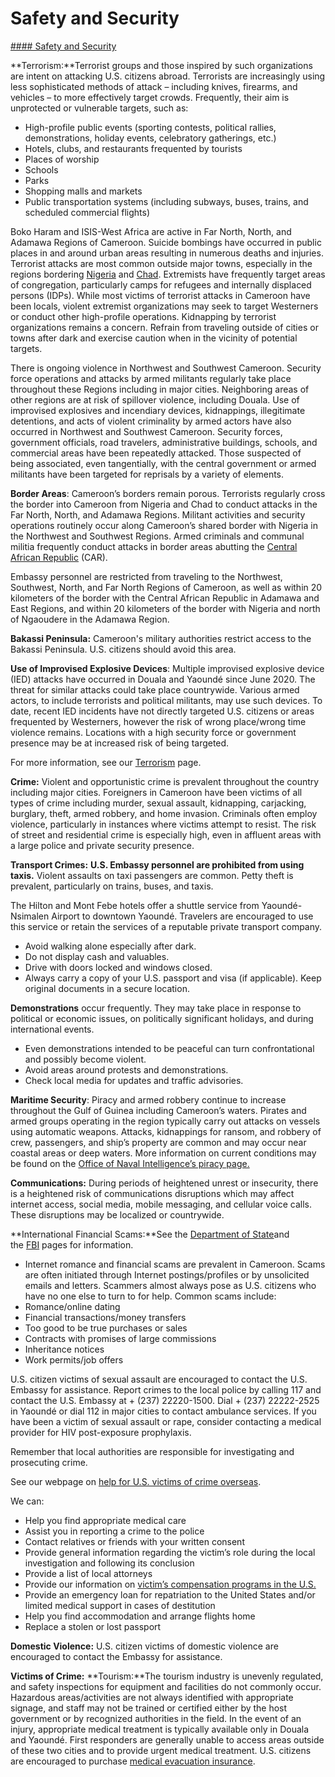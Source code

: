 # Safety and Security

[#### Safety and Security](javascript:void(0); "Safety and Security")

**Terrorism:**Terrorist groups and those inspired by such organizations are intent on attacking U.S. citizens abroad. Terrorists are increasingly using less sophisticated methods of attack – including knives, firearms, and vehicles – to more effectively target crowds. Frequently, their aim is unprotected or vulnerable targets, such as:

* High-profile public events (sporting contests, political rallies, demonstrations, holiday events, celebratory gatherings, etc.)
* Hotels, clubs, and restaurants frequented by tourists
* Places of worship
* Schools
* Parks
* Shopping malls and markets
* Public transportation systems (including subways, buses, trains, and scheduled commercial flights)

Boko Haram and ISIS-West Africa are active in Far North, North, and Adamawa Regions of Cameroon. Suicide bombings have occurred in public places in and around urban areas resulting in numerous deaths and injuries. Terrorist attacks are most common outside major towns, especially in the regions bordering [Nigeria](https://travel.state.gov/content/travel/en/international-travel/International-Travel-Country-Information-Pages/Nigeria.html) and [Chad](https://travel.state.gov/content/travel/en/international-travel/International-Travel-Country-Information-Pages/Chad.html). Extremists have frequently target areas of congregation, particularly camps for refugees and internally displaced persons (IDPs). While most victims of terrorist attacks in Cameroon have been locals, violent extremist organizations may seek to target Westerners or conduct other high-profile operations. Kidnapping by terrorist organizations remains a concern. Refrain from traveling outside of cities or towns after dark and exercise caution when in the vicinity of potential targets.

There is ongoing violence in Northwest and Southwest Cameroon. Security force operations and attacks by armed militants regularly take place throughout these Regions including in major cities. Neighboring areas of other regions are at risk of spillover violence, including Douala. Use of improvised explosives and incendiary devices, kidnappings, illegitimate detentions, and acts of violent criminality by armed actors have also occurred in Northwest and Southwest Cameroon. Security forces, government officials, road travelers, administrative buildings, schools, and commercial areas have been repeatedly attacked. Those suspected of being associated, even tangentially, with the central government or armed militants have been targeted for reprisals by a variety of elements.

**Border Areas**: Cameroon’s borders remain porous. Terrorists regularly cross the border into Cameroon from Nigeria and Chad to conduct attacks in the Far North, North, and Adamawa Regions. Militant activities and security operations routinely occur along Cameroon’s shared border with Nigeria in the Northwest and Southwest Regions. Armed criminals and communal militia frequently conduct attacks in border areas abutting the [Central African Republic](https://travel.state.gov/content/travel/en/international-travel/International-Travel-Country-Information-Pages/CentralAfricanRepublic.html) (CAR).

Embassy personnel are restricted from traveling to the Northwest, Southwest, North, and Far North Regions of Cameroon, as well as within 20 kilometers of the border with the Central African Republic in Adamawa and East Regions, and within 20 kilometers of the border with Nigeria and north of Ngaoudere in the Adamawa Region.

**Bakassi Peninsula:** Cameroon's military authorities restrict access to the Bakassi Peninsula. U.S. citizens should avoid this area.

**Use of Improvised Explosive Devices**: Multiple improvised explosive device (IED) attacks have occurred in Douala and Yaoundé since June 2020. The threat for similar attacks could take place countrywide. Various armed actors, to include terrorists and political militants, may use such devices. To date, recent IED incidents have not directly targeted U.S. citizens or areas frequented by Westerners, however the risk of wrong place/wrong time violence remains. Locations with a high security force or government presence may be at increased risk of being targeted.

For more information, see our [Terrorism](https://travel.state.gov/content/travel/en/international-travel/emergencies/terrorism.html) page.

**Crime:** Violent and opportunistic crime is prevalent throughout the country including major cities. Foreigners in Cameroon have been victims of all types of crime including murder, sexual assault, kidnapping, carjacking, burglary, theft, armed robbery, and home invasion. Criminals often employ violence, particularly in instances where victims attempt to resist. The risk of street and residential crime is especially high, even in affluent areas with a large police and private security presence.

**Transport Crimes:** **U.S. Embassy personnel are prohibited from using taxis.** Violent assaults on taxi passengers are common. Petty theft is prevalent, particularly on trains, buses, and taxis.

The Hilton and Mont Febe hotels offer a shuttle service from Yaoundé-Nsimalen Airport to downtown Yaoundé. Travelers are encouraged to use this service or retain the services of a reputable private transport company.

* Avoid walking alone especially after dark.
* Do not display cash and valuables.
* Drive with doors locked and windows closed.
* Always carry a copy of your U.S. passport and visa (if applicable). Keep original documents in a secure location.

**Demonstrations** occur frequently. They may take place in response to political or economic issues, on politically significant holidays, and during international events.

* Even demonstrations intended to be peaceful can turn confrontational and possibly become violent.
* Avoid areas around protests and demonstrations.
* Check local media for updates and traffic advisories.

**Maritime Security**: Piracy and armed robbery continue to increase throughout the Gulf of Guinea including Cameroon’s waters. Pirates and armed groups operating in the region typically carry out attacks on vessels using automatic weapons. Attacks, kidnappings for ransom, and robbery of crew, passengers, and ship’s property are common and may occur near coastal areas or deep waters. More information on current conditions may be found on the [Office of Naval Intelligence’s piracy page.](https://www.oni.navy.mil/News/Shipping-Threat-Reports/)

**Communications:** During periods of heightened unrest or insecurity, there is a heightened risk of communications disruptions which may affect internet access, social media, mobile messaging, and cellular voice calls. These disruptions may be localized or countrywide.

**International Financial Scams:**See the [Department of State](http://travel.state.gov/content/passports/english/emergencies/scams.html)and the [FBI](http://www.fbi.gov/scams-safety/fraud) pages for information.

* Internet romance and financial scams are prevalent in Cameroon. Scams are often initiated through Internet postings/profiles or by unsolicited emails and letters. Scammers almost always pose as U.S. citizens who have no one else to turn to for help. Common scams include:
* Romance/online dating
* Financial transactions/money transfers
* Too good to be true purchases or sales
* Contracts with promises of large commissions
* Inheritance notices
* Work permits/job offers

U.S. citizen victims of sexual assault are encouraged to contact the U.S. Embassy for assistance. Report crimes to the local police by calling 117 and contact the U.S. Embassy at + (237) 22220-1500. Dial + (237) 22222-2525 in Yaoundé or dial 112 in major cities to contact ambulance services. If you have been a victim of sexual assault or rape, consider contacting a medical provider for HIV post-exposure prophylaxis.

Remember that local authorities are responsible for investigating and prosecuting crime.

See our webpage on [help for U.S. victims of crime overseas](http://travel.state.gov/content/passports/en/emergencies/victims.html).

We can:

* Help you find appropriate medical care
* Assist you in reporting a crime to the police
* Contact relatives or friends with your written consent
* Provide general information regarding the victim’s role during the local investigation and following its conclusion
* Provide a list of local attorneys
* Provide our information on [victim’s compensation programs in the U.S.](http://travel.state.gov/content/passports/english/emergencies/victims.html)
* Provide an emergency loan for repatriation to the United States and/or limited medical support in cases of destitution
* Help you find accommodation and arrange flights home
* Replace a stolen or lost passport

**Domestic Violence:** U.S. citizen victims of domestic violence are encouraged to contact the Embassy for assistance.

**Victims of Crime:** **Tourism:**The tourism industry is unevenly regulated, and safety inspections for equipment and facilities do not commonly occur. Hazardous areas/activities are not always identified with appropriate signage, and staff may not be trained or certified either by the host government or by recognized authorities in the field. In the event of an injury, appropriate medical treatment is typically available only in Douala and Yaoundé. First responders are generally unable to access areas outside of these two cities and to provide urgent medical treatment. U.S. citizens are encouraged to purchase [medical evacuation insurance](https://travel.state.gov/content/travel/en/international-travel/before-you-go/your-health-abroad/Insurance_Coverage_Overseas.html).
